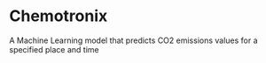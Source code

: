 # Chemotronix
A Machine Learning model that predicts CO2 emissions values for a specified place and time 
